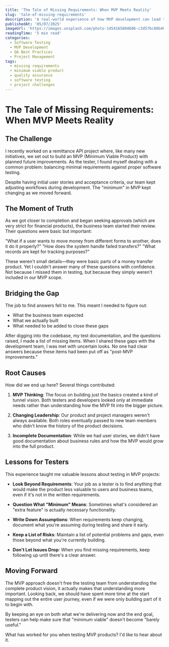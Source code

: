 ```yaml
---
title: 'The Tale of Missing Requirements: When MVP Meets Reality'
slug: 'tale-of-missing-requirements'
description: 'A real-world experience of how MVP development can lead to testing challenges and missing requirements, with practical lessons for Software Testers.'
publishedAt: '05/07/2025'
imageUrl: 'https://images.unsplash.com/photo-1454165804606-c3d57bc86b40?q=80&w=2070&auto=format&fit=crop'
readingTime: '5 min read'
categories:
  - Software Testing
  - MVP Development
  - QA Best Practices
  - Project Management
tags:
  - missing requirements
  - minimum viable product
  - quality assurance
  - software testing
  - project challenges
---
```


# The Tale of Missing Requirements: When MVP Meets Reality

## The Challenge

I recently worked on a remittance API project where, like many new initiatives, we set out to build an MVP (Minimum Viable Product) with planned future improvements. As the tester, I found myself dealing with a common problem: balancing minimal requirements against proper software testing.

Despite having initial user stories and acceptance criteria, our team kept adjusting workflows during development. The "minimum" in MVP kept changing as we moved forward.

## The Moment of Truth

As we got closer to completion and began seeking approvals (which are very strict for financial products), the business team started their review. Their questions were basic but important:

"What if a user wants to move money from different forms to another, does it do it properly?"
"How does the system handle failed transfers?"
"What records are kept for tracking purposes?"

These weren't small details—they were basic parts of a money transfer product. Yet I couldn't answer many of these questions with confidence. Not because I missed them in testing, but because they simply weren't included in our MVP scope.

## Bridging the Gap

The job to find answers fell to me. This meant I needed to figure out:

- What the business team expected
- What we actually built
- What needed to be added to close these gaps

After digging into the codebase, my test documentation, and the questions raised, I made a list of missing items. When I shared these gaps with the development team, I was met with uncertain looks. No one had clear answers because these items had been put off as "post-MVP improvements."

## Root Causes

How did we end up here? Several things contributed:

1. **MVP Thinking**: The focus on building just the basics created a kind of tunnel vision. Both testers and developers looked only at immediate needs rather than understanding how the MVP fit into the bigger picture.

2. **Changing Leadership**: Our product and project managers weren't always available. Both roles eventually passed to new team members who didn't know the history of the product decisions.

3. **Incomplete Documentation**: While we had user stories, we didn't have good documentation about business rules and how the MVP would grow into the full product.

## Lessons for Testers

This experience taught me valuable lessons about testing in MVP projects:

- **Look Beyond Requirements**: Your job as a tester is to find anything that would make the product less valuable to users and business teams, even if it's not in the written requirements.

- **Question What "Minimum" Means**: Sometimes what's considered an "extra feature" is actually necessary functionality.

- **Write Down Assumptions**: When requirements keep changing, document what you're assuming during testing and share it early.

- **Keep a List of Risks**: Maintain a list of potential problems and gaps, even those beyond what you're currently building.

- **Don't Let Issues Drop**: When you find missing requirements, keep following up until there's a clear answer.

## Moving Forward

The MVP approach doesn't free the testing team from understanding the complete product vision, it actually makes that understanding more important. Looking back, we should have spent more time at the start mapping out the entire user journey, even if we were only building part of it to begin with.

By keeping an eye on both what we're delivering now and the end goal, testers can help make sure that "minimum viable" doesn't become "barely useful."

What has worked for you when testing MVP products? I'd like to hear about it.
